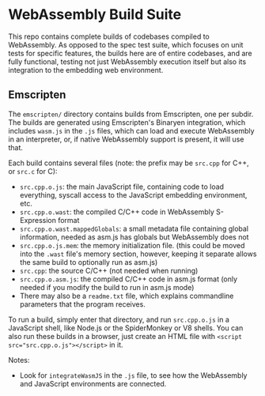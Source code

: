 
# WebAssembly Build Suite

This repo contains complete builds of codebases compiled to WebAssembly. As
opposed to the spec test suite, which focuses on unit tests for specific
features, the builds here are of entire codebases, and are fully functional,
testing not just WebAssembly execution itself but also its integration to
the embedding web environment.

## Emscripten

The `emscripten/` directory contains builds from Emscripten, one per subdir.
The builds are generated using Emscripten's Binaryen integration, which
includes `wasm.js` in the `.js` files, which can load and execute WebAssembly
in an interpreter, or, if native WebAssembly support is present, it will
use that.

Each build contains several files (note: the prefix may be `src.cpp` for C++,
or `src.c` for C):

 * `src.cpp.o.js`: the main JavaScript file, containing code to load everything, syscall access to the JavaScript embedding environment, etc.
 * `src.cpp.o.wast`: the compiled C/C++ code in WebAssembly S-Expression format
 * `src.cpp.o.wast.mappedGlobals`: a small metadata file containing global information, needed as asm.js has globals but WebAssembly does not
 * `src.cpp.o.js.mem`: the memory initialization file. (this could be moved into the `.wast` file's memory section, however, keeping it separate allows the same build to optionally run as asm.js)
 * `src.cpp`: the source C/C++ (not needed when running)
 * `src.cpp.o.asm.js`: the compiled C/C++ code in asm.js format (only needed if you modify the build to run in asm.js mode)
 * There may also be a `readme.txt` file, which explains commandline parameters that the program receives.

To run a build, simply enter that directory, and run `src.cpp.o.js` in a JavaScript shell, like Node.js or the SpiderMonkey or V8 shells. You can also run these builds in a browser, just create an HTML file with `<script src="src.cpp.o.js"></script>` in it.

Notes:

 * Look for `integrateWasmJS` in the `.js` file, to see how the WebAssembly and JavaScript environments are connected.

